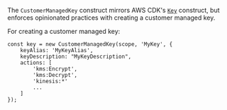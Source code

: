 The `CustomerManagedKey` construct mirrors AWS CDK's [`Key`](https://docs.aws.amazon.com/cdk/api/v1/docs/@aws-cdk_aws-kms.Key.html)
construct, but enforces opinionated practices with creating a customer managed key.

For creating a customer managed key:
```
const key = new CustomerManagedKey(scope, 'MyKey', {
    keyAlias: 'MyKeyAlias',
    keyDescription: "MyKeyDescription",
    actions: [
        'kms:Encrypt',
        'kms:Decrypt',
        'kinesis:*'
        ...
    ]
});
```

